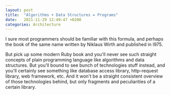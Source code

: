 ```yaml
---
layout: post
title:  "Algorithms + Data Structures = Programs"
date:   2021-11-29 12:49:47 +0200
categories: Architecture
---
```


I sure most programmers should be familiar with this formula, and perhaps the book of the same name written by Niklaus Wirth and published in l975.

But pick up some modern Ruby book and you'll never see such straight concepts of plain programming language like algorithms and data structures. But you'll bound to see bunch of technologies stuff instead, and you'll certainly see something like database access library, http-request library, web framework, etc. And it won't be a straight consistent overview of those technologies behind, but only fragments and peculiarities of a certain library.
